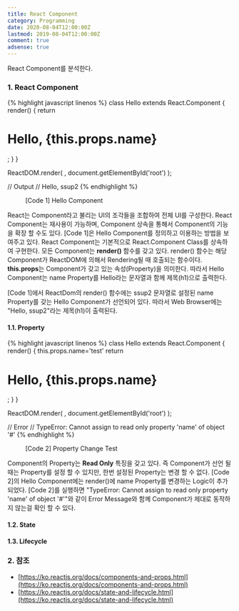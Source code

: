 ```yaml
---
title: React Component
category: Programming
date: 2020-08-04T12:00:00Z
lastmod: 2019-08-04T12:00:00Z
comment: true
adsense: true
---
```


React Component를 분석한다.

### 1. React Component

{% highlight javascript linenos %}
class Hello extends React.Component {
  render() {
    return <h1>Hello, {this.props.name}</h1>;
  }
}

ReactDOM.render(
  <Hello name='ssup2' />,
  document.getElementById('root')
);

// Output
// Hello, ssup2
{% endhighlight %}
<figure>
<figcaption class="caption">[Code 1] Hello Component</figcaption>
</figure>

React는 Component라고 불리는 UI의 조각들을 조합하여 전체 UI를 구성한다. React Component는 재사용이 가능하며, Component 상속을 통해서 Component의 기능을 확장 할 수도 있다. [Code 1]은 Hello Component를 정의하고 이용하는 방법을 보여주고 있다. React Component는 기본적으로 React.Component Class를 상속하여 구현한다. 모든 Component는 **render()** 함수를 갖고 있다. render() 함수는 해당 Component가 ReactDOM에 의해서 Rendering될 때 호출되는 함수이다. **this.props**는 Component가 갖고 있는 속성(Property)을 의미한다. 따라서 Hello Component는 name Property를 Hello라는 문자열과 함께 제목(h1)으로 출력한다.

[Code 1]에서 ReactDom의 render() 함수에는 ssup2 문자열로 설정된 name Property를 갖는 Hello Component가 선언되어 있다. 따라서 Web Browser에는 "Hello, ssup2"라는 제목(h1)이 출력된다.

#### 1.1. Property

{% highlight javascript linenos %}
class Hello extends React.Component {
  render() {
    this.props.name='test'
    return <h1>Hello, {this.props.name}</h1>;
  }
}

ReactDOM.render(
  <Hello name='ssup2' />,
  document.getElementById('root')
);

// Error
// TypeError: Cannot assign to read only property 'name' of object '#<Object>'
{% endhighlight %}
<figure>
<figcaption class="caption">[Code 2] Property Change Test</figcaption>
</figure>

Component의 Property는 **Read Only** 특징을 갖고 있다. 즉 Component가 선언 될때는 Property를 설정 할 수 있지만, 한번 설정된 Property는 변경 할 수 없다. [Code 2]의 Hello Component에는 render()에 name Property를 변경하는 Logic이 추가되었다. [Code 2]를 실행하면 "TypeError: Cannot assign to read only property 'name' of object '#<Object>'"와 같이 Error Message와 함께 Component가 제대로 동작하지 않는걸 확인 할 수 있다.

#### 1.2. State

#### 1.3. Lifecycle

### 2. 참조

* [https://ko.reactjs.org/docs/components-and-props.html](https://ko.reactjs.org/docs/components-and-props.html)
* [https://ko.reactjs.org/docs/state-and-lifecycle.html](https://ko.reactjs.org/docs/state-and-lifecycle.html)